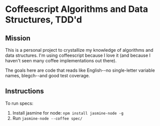 # Coffeescript Algorithms and Data Structures, TDD'd

## Mission

This is a personal project to crystallize my knowledge of algorithms and data structures.  I'm using coffeescript because I love it (and because I haven't seen many coffee implementations out there).

The goals here are code that reads like English--no single-letter variable names, blegch--and good test coverage.

## Instructions

To run specs:

1. Install jasmine for node: `npm install jasmine-node -g`
2. Run `jasmine-node --coffee spec/`

